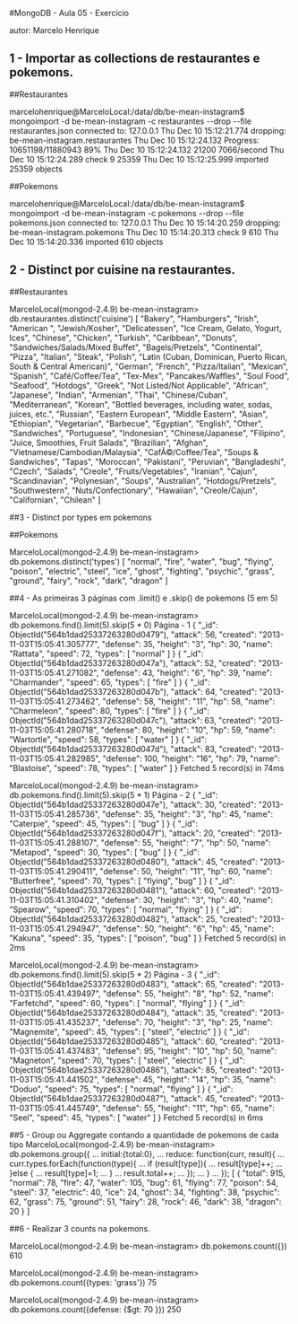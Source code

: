 #MongoDB - Aula 05 - Exercício

autor: Marcelo Henrique

## 1 - Importar as collections de restaurantes e pokemons.

##Restaurantes

marcelohenrique@MarceloLocal:/data/db/be-mean-instagram$ mongoimport -d be-mean-instagram -c restaurantes --drop --file restaurantes.json
connected to: 127.0.0.1
Thu Dec 10 15:12:21.774 dropping: be-mean-instagram.restaurantes
Thu Dec 10 15:12:24.132 		Progress: 10651198/11880943	89%
Thu Dec 10 15:12:24.132 			21200	7066/second
Thu Dec 10 15:12:24.289 check 9 25359
Thu Dec 10 15:12:25.999 imported 25359 objects

##Pokemons

marcelohenrique@MarceloLocal:/data/db/be-mean-instagram$ mongoimport -d be-mean-instagram -c pokemons --drop --file pokemons.json
connected to: 127.0.0.1
Thu Dec 10 15:14:20.259 dropping: be-mean-instagram.pokemons
Thu Dec 10 15:14:20.313 check 9 610
Thu Dec 10 15:14:20.336 imported 610 objects

## 2 - Distinct por cuisine na restaurantes.

##Restaurantes

MarceloLocal(mongod-2.4.9) be-mean-instagram> db.restaurantes.distinct('cuisine')
[
  "Bakery",
  "Hamburgers",
  "Irish",
  "American ",
  "Jewish/Kosher",
  "Delicatessen",
  "Ice Cream, Gelato, Yogurt, Ices",
  "Chinese",
  "Chicken",
  "Turkish",
  "Caribbean",
  "Donuts",
  "Sandwiches/Salads/Mixed Buffet",
  "Bagels/Pretzels",
  "Continental",
  "Pizza",
  "Italian",
  "Steak",
  "Polish",
  "Latin (Cuban, Dominican, Puerto Rican, South & Central American)",
  "German",
  "French",
  "Pizza/Italian",
  "Mexican",
  "Spanish",
  "Café/Coffee/Tea",
  "Tex-Mex",
  "Pancakes/Waffles",
  "Soul Food",
  "Seafood",
  "Hotdogs",
  "Greek",
  "Not Listed/Not Applicable",
  "African",
  "Japanese",
  "Indian",
  "Armenian",
  "Thai",
  "Chinese/Cuban",
  "Mediterranean",
  "Korean",
  "Bottled beverages, including water, sodas, juices, etc.",
  "Russian",
  "Eastern European",
  "Middle Eastern",
  "Asian",
  "Ethiopian",
  "Vegetarian",
  "Barbecue",
  "Egyptian",
  "English",
  "Other",
  "Sandwiches",
  "Portuguese",
  "Indonesian",
  "Chinese/Japanese",
  "Filipino",
  "Juice, Smoothies, Fruit Salads",
  "Brazilian",
  "Afghan",
  "Vietnamese/Cambodian/Malaysia",
  "CafÃ©/Coffee/Tea",
  "Soups & Sandwiches",
  "Tapas",
  "Moroccan",
  "Pakistani",
  "Peruvian",
  "Bangladeshi",
  "Czech",
  "Salads",
  "Creole",
  "Fruits/Vegetables",
  "Iranian",
  "Cajun",
  "Scandinavian",
  "Polynesian",
  "Soups",
  "Australian",
  "Hotdogs/Pretzels",
  "Southwestern",
  "Nuts/Confectionary",
  "Hawaiian",
  "Creole/Cajun",
  "Californian",
  "Chilean"
]

##3 - Distinct por types em pokemons

##Pokemons

MarceloLocal(mongod-2.4.9) be-mean-instagram> db.pokemons.distinct('types')
[
  "normal",
  "fire",
  "water",
  "bug",
  "flying",
  "poison",
  "electric",
  "steel",
  "ice",
  "ghost",
  "fighting",
  "psychic",
  "grass",
  "ground",
  "fairy",
  "rock",
  "dark",
  "dragon"
]

##4 - As primeiras 3 páginas com .limit() e .skip() de pokemons (5 em 5)

MarceloLocal(mongod-2.4.9) be-mean-instagram> db.pokemons.find().limit(5).skip(5 * 0) Página - 1
{
  "_id": ObjectId("564b1dad25337263280d0479"),
  "attack": 56,
  "created": "2013-11-03T15:05:41.305777",
  "defense": 35,
  "height": "3",
  "hp": 30,
  "name": "Rattata",
  "speed": 72,
  "types": [
    "normal"
  ]
}
{
  "_id": ObjectId("564b1dad25337263280d047a"),
  "attack": 52,
  "created": "2013-11-03T15:05:41.271082",
  "defense": 43,
  "height": "6",
  "hp": 39,
  "name": "Charmander",
  "speed": 65,
  "types": [
    "fire"
  ]
}
{
  "_id": ObjectId("564b1dad25337263280d047b"),
  "attack": 64,
  "created": "2013-11-03T15:05:41.273462",
  "defense": 58,
  "height": "11",
  "hp": 58,
  "name": "Charmeleon",
  "speed": 80,
  "types": [
    "fire"
  ]
}
{
  "_id": ObjectId("564b1dad25337263280d047c"),
  "attack": 63,
  "created": "2013-11-03T15:05:41.280718",
  "defense": 80,
  "height": "10",
  "hp": 59,
  "name": "Wartortle",
  "speed": 58,
  "types": [
    "water"
  ]
}
{
  "_id": ObjectId("564b1dad25337263280d047d"),
  "attack": 83,
  "created": "2013-11-03T15:05:41.282985",
  "defense": 100,
  "height": "16",
  "hp": 79,
  "name": "Blastoise",
  "speed": 78,
  "types": [
    "water"
  ]
}
Fetched 5 record(s) in 74ms

MarceloLocal(mongod-2.4.9) be-mean-instagram> db.pokemons.find().limit(5).skip(5 * 1) Página - 2
{
  "_id": ObjectId("564b1dad25337263280d047e"),
  "attack": 30,
  "created": "2013-11-03T15:05:41.285736",
  "defense": 35,
  "height": "3",
  "hp": 45,
  "name": "Caterpie",
  "speed": 45,
  "types": [
    "bug"
  ]
}
{
  "_id": ObjectId("564b1dad25337263280d047f"),
  "attack": 20,
  "created": "2013-11-03T15:05:41.288107",
  "defense": 55,
  "height": "7",
  "hp": 50,
  "name": "Metapod",
  "speed": 30,
  "types": [
    "bug"
  ]
}
{
  "_id": ObjectId("564b1dad25337263280d0480"),
  "attack": 45,
  "created": "2013-11-03T15:05:41.290411",
  "defense": 50,
  "height": "11",
  "hp": 60,
  "name": "Butterfree",
  "speed": 70,
  "types": [
    "flying",
    "bug"
  ]
}
{
  "_id": ObjectId("564b1dad25337263280d0481"),
  "attack": 60,
  "created": "2013-11-03T15:05:41.310402",
  "defense": 30,
  "height": "3",
  "hp": 40,
  "name": "Spearow",
  "speed": 70,
  "types": [
    "normal",
    "flying"
  ]
}
{
  "_id": ObjectId("564b1dad25337263280d0482"),
  "attack": 25,
  "created": "2013-11-03T15:05:41.294947",
  "defense": 50,
  "height": "6",
  "hp": 45,
  "name": "Kakuna",
  "speed": 35,
  "types": [
    "poison",
    "bug"
  ]
}
Fetched 5 record(s) in 2ms

MarceloLocal(mongod-2.4.9) be-mean-instagram> db.pokemons.find().limit(5).skip(5 * 2) Página - 3
{
  "_id": ObjectId("564b1dae25337263280d0483"),
  "attack": 65,
  "created": "2013-11-03T15:05:41.439497",
  "defense": 55,
  "height": "8",
  "hp": 52,
  "name": "Farfetchd",
  "speed": 60,
  "types": [
    "normal",
    "flying"
  ]
}
{
  "_id": ObjectId("564b1dae25337263280d0484"),
  "attack": 35,
  "created": "2013-11-03T15:05:41.435237",
  "defense": 70,
  "height": "3",
  "hp": 25,
  "name": "Magnemite",
  "speed": 45,
  "types": [
    "steel",
    "electric"
  ]
}
{
  "_id": ObjectId("564b1dae25337263280d0485"),
  "attack": 60,
  "created": "2013-11-03T15:05:41.437483",
  "defense": 95,
  "height": "10",
  "hp": 50,
  "name": "Magneton",
  "speed": 70,
  "types": [
    "steel",
    "electric"
  ]
}
{
  "_id": ObjectId("564b1dae25337263280d0486"),
  "attack": 85,
  "created": "2013-11-03T15:05:41.441502",
  "defense": 45,
  "height": "14",
  "hp": 35,
  "name": "Doduo",
  "speed": 75,
  "types": [
    "normal",
    "flying"
  ]
}
{
  "_id": ObjectId("564b1dae25337263280d0487"),
  "attack": 45,
  "created": "2013-11-03T15:05:41.445749",
  "defense": 55,
  "height": "11",
  "hp": 65,
  "name": "Seel",
  "speed": 45,
  "types": [
    "water"
  ]
}
Fetched 5 record(s) in 6ms

##5 - Group ou Aggregate contando a quantidade de pokemons de cada tipo
MarceloLocal(mongod-2.4.9) be-mean-instagram> db.pokemons.group({
...     initial:{total:0},
...     reduce: function(curr, result){
...         curr.types.forEach(function(type){
...         if (result[type]){
...             result[type]++;
...         }else {
...             result[type]=1;
...         }
...             result.total++;
...         });
...     }
... });
[
  {
    "total": 915,
    "normal": 78,
    "fire": 47,
    "water": 105,
    "bug": 61,
    "flying": 77,
    "poison": 54,
    "steel": 37,
    "electric": 40,
    "ice": 24,
    "ghost": 34,
    "fighting": 38,
    "psychic": 62,
    "grass": 75,
    "ground": 51,
    "fairy": 28,
    "rock": 46,
    "dark": 38,
    "dragon": 20
  }
]

##6 - Realizar 3 counts na pokemons.

MarceloLocal(mongod-2.4.9) be-mean-instagram> db.pokemons.count({})
610

MarceloLocal(mongod-2.4.9) be-mean-instagram> db.pokemons.count({types: 'grass'})
75

MarceloLocal(mongod-2.4.9) be-mean-instagram> db.pokemons.count({defense: {$gt: 70 }})
250